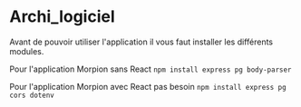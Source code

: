 # Archi_logiciel

Avant de pouvoir utiliser l'application il vous faut installer les différents modules. 

Pour l'application Morpion sans React
`npm install express pg body-parser` 

Pour l'application Morpion avec React pas besoin
`npm install express pg cors dotenv`




